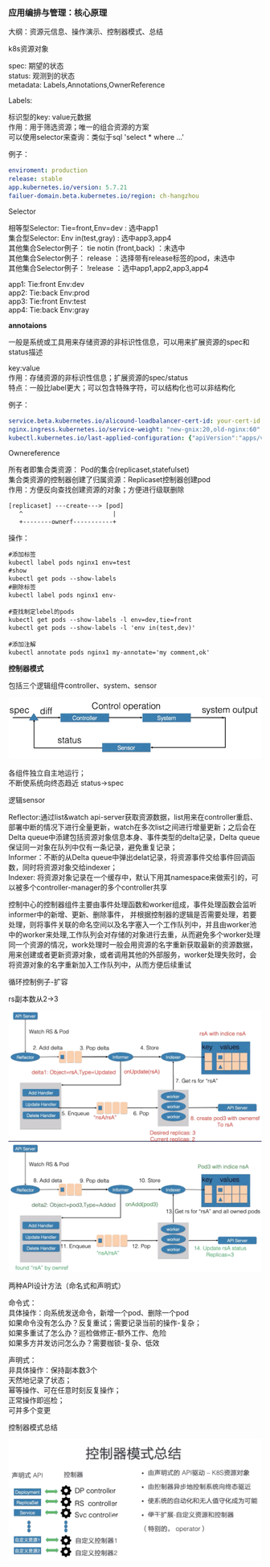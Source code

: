 ### 应用编排与管理：核心原理   

大纲：资源元信息、操作演示、控制器模式、总结  


k8s资源对象   

spec: 期望的状态  
status: 观测到的状态  
metadata: Labels,Annotations,OwnerReference   


Labels:  

标识型的key: value元数据  
作用：用于筛选资源；唯一的组合资源的方案  
可以使用selector来查询：类似于sql 'select * where ...'  

例子：  
```yaml
enviroment: production 
release: stable  
app.kubernetes.io/version: 5.7.21  
failuer-domain.beta.kubernetes.io/region: ch-hangzhou   
```


Selector  

相等型Selector: Tie=front,Env=dev  : 选中app1   
集合型Selector: Env in(test,gray)  : 选中app3,app4   
其他集合Selector例子： tie notin (front,back) ：未选中   
其他集合Selector例子： release ：选择带有release标签的pod，未选中   
其他集合Selector例子： !release ：选中app1,app2,app3,app4   


app1: Tie:front Env:dev  
app2: Tie:back Env:prod    
app3: Tie:front Env:test   
app4: Tie:back Env:gray


**annotaions**  

一般是系统或工具用来存储资源的非标识性信息，可以用来扩展资源的spec和status描述

key:value   
作用：存储资源的非标识性信息；扩展资源的spec/status  
特点：一般比label更大；可以包含特殊字符，可以结构化也可以非结构化   

例子：
```yaml
service.beta.kubernetes.io/alicound-loadbalancer-cert-id: your-cert-id  
nginx.ingress.kubernetes.io/service-weight: "new-gnix:20,old-nginx:60" 
kubectl.kubernetes.io/last-applied-configuration: {"apiVersion":"apps/v1","kind":"Deployment",....}
```


Ownereference  

所有者即集合类资源： Pod的集合(replicaset,statefulset)   
集合类资源的控制器创建了归属资源：Replicaset控制器创建pod      
作用：方便反向查找创建资源的对象；方便进行级联删除   

```
[replicaset] ---create---> [pod]
   ^                         |
   +--------ownerf-----------+
```

操作： 
```
#添加标签 
kubectl label pods nginx1 env=test  
#show  
kubectl get pods --show-labels  
#删除标签  
kubectl label pods nginx1 env-

#查找制定lebel的pods  
kubectl get pods --show-labels -l env=dev,tie=front  
kubectl get pods --show-labels -l 'env in(test,dev)'

#添加注解
kubectl annotate pods nginx1 my-annotate='my comment,ok'  
```


**控制器模式**  

包括三个逻辑组件controller、system、sensor

![controller](../../images/20190828-k8s-controller.png)

各组件独立自主地运行；  
不断使系统向终态趋近 status->spec   


逻辑sensor   

Reflector:通过list&watch api-server获取资源数据，list用来在controller重启、部署中断的情况下进行全量更新，watch在多次list之间进行增量更新；之后会在Delta queue中添建包括资源对象信息本身、事件类型的delta记录，Delta queue保证同一对象在队列中仅有一条记录，避免重复记录；   
Informer：不断的从Delta queue中弹出delat记录，将资源事件交给事件回调函数，同时将资源对象交给indexer；  
Indexer: 将资源对象记录在一个缓存中，默认下用其namespace来做索引的，可以被多个controller-manager的多个controller共享 

控制中心的控制器组件主要由事件处理函数和worker组成，事件处理函数会监听informer中的新增、更新、删除事件， 并根据控制器的逻辑是否需要处理，若要处理，则将事件关联的命名空间以及名字塞入一个工作队列中，并且由worker池中的worker来处理,工作队列会对存储的对象进行去重，从而避免多个worker处理同一个资源的情况，work处理时一般会用资源的名字重新获取最新的资源数据，用来创建或者更新资源对象，或者调用其他的外部服务，worker处理失败时，会将资源对象的名字重新加入工作队列中，从而方便后续重试   

循环控制例子-扩容  

rs副本数从2->3  

![rs1](../../images/20190828-k8s-rs1.png)
![rs2](../../images/20190828-k8s-rs2.png)


两种API设计方法（命名式和声明式）  



命令式：  
具体操作：向系统发送命令，新增一个pod、删除一个pod   
如果命令没有怎么办？反复重试；需要记录当前的操作-复杂；   
如果多重试了怎么办？巡检做修正-额外工作、危险  
如果多方并发访问怎么办？需要枷锁-复杂、低效  

声明式：  
非具体操作：保持副本数3个   
天然地记录了状态；  
幂等操作、可在任意时刻反复操作；   
正常操作即巡检；   
可并多个变更   

控制器模式总结   

![api](../../images/20190828-k8s-api.png)